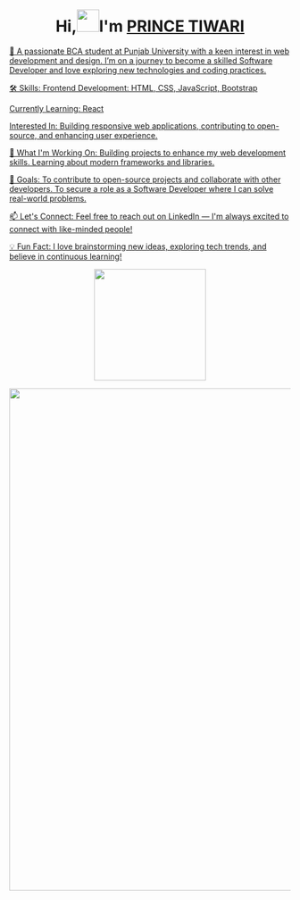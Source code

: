 <h1 align="center"> Hi,<img src="https://raw.githubusercontent.com/nixin72/nixin72/master/wave.gif" height="40"width="40" />I'm <a href="https://www.linkedin.com/in/prince-tiwari-666aa0299" target="_blank">PRINCE TIWARI</h1>
🌟 A passionate BCA student at Punjab University with a keen interest in web development and design.
I’m on a journey to become a skilled Software Developer and love exploring new technologies and coding practices.

🛠 Skills:
Frontend Development: HTML, CSS, JavaScript, Bootstrap

Currently Learning: React

Interested In: Building responsive web applications, contributing to open-source, and enhancing user experience.

🚀 What I'm Working On: Building projects to enhance my web development skills.
Learning about modern frameworks and libraries.

🎯 Goals:
To contribute to open-source projects and collaborate with other developers.
To secure a role as a Software Developer where I can solve real-world problems.

📫 Let's Connect:
Feel free to reach out on LinkedIn — I'm always excited to connect with like-minded people!

💡 Fun Fact:
I love brainstorming new ideas, exploring tech trends, and believe in continuous learning!

<!--view count-->
<p align="center"> <img width="200px" src="https://komarev.com/ghpvc/?username=neeru24&&style=for-the-badge" /> </p>
<!--line-->
<img src="https://user-images.githubusercontent.com/74038190/212284100-561aa473-3905-4a80-b561-0d28506553ee.gif" width="900">
